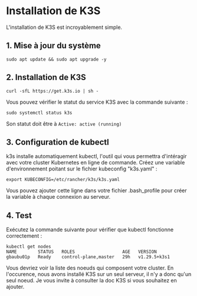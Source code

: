 # Installation de K3S

L'installation de K3S est incroyablement simple.

## 1. Mise à jour du système

```console
sudo apt update && sudo apt upgrade -y
```

## 2. Installation de K3S

```console
curl -sfL https://get.k3s.io | sh -
```

Vous pouvez vérifier le statut du service K3S avec la commande suivante :
```console
sudo systemctl status k3s
```

Son statut doit être à `Active: active (running)`

## 3. Configuration de kubectl

k3s installe automatiquement kubectl, l'outil qui vous permettra d'intéragir avec votre cluster Kubernetes en ligne de commande. Créez une variable d'environnement poitant sur le fichier kubeconfig "k3s.yaml" :
```console
export KUBECONFIG=/etc/rancher/k3s/k3s.yaml
```
Vous pouvez ajouter cette ligne dans votre fichier .bash_profile pour créer la variable à chaque connexion au serveur.

## 4. Test

Exécutez la commande suivante pour vérifier que kubectl fonctionne correctement :
```console
kubectl get nodes
NAME        STATUS   ROLES                  AGE   VERSION
gbaubu01p   Ready    control-plane,master   29h   v1.29.5+k3s1
```
Vous devriez voir la liste des noeuds qui composent votre cluster. En l'occurence, nous avons installé K3S sur un seul serveur, il n'y a donc qu'un seul noeud. Je vous invite à consulter la doc K3S si vous souhaitez en ajouter.